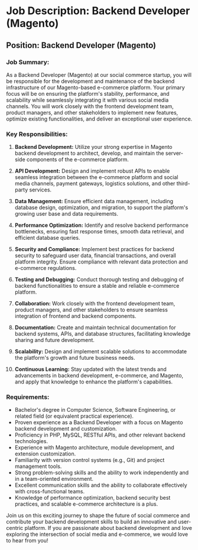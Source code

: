 # Job Description: Backend Developer (Magento)

## Position: Backend Developer (Magento)

### Job Summary:

As a Backend Developer (Magento) at our social commerce startup, you will be responsible for the development and maintenance of the backend infrastructure of our Magento-based e-commerce platform. Your primary focus will be on ensuring the platform's stability, performance, and scalability while seamlessly integrating it with various social media channels. You will work closely with the frontend development team, product managers, and other stakeholders to implement new features, optimize existing functionalities, and deliver an exceptional user experience.

### Key Responsibilities:

1. **Backend Development:** Utilize your strong expertise in Magento backend development to architect, develop, and maintain the server-side components of the e-commerce platform.

2. **API Development:** Design and implement robust APIs to enable seamless integration between the e-commerce platform and social media channels, payment gateways, logistics solutions, and other third-party services.

3. **Data Management:** Ensure efficient data management, including database design, optimization, and migration, to support the platform's growing user base and data requirements.

4. **Performance Optimization:** Identify and resolve backend performance bottlenecks, ensuring fast response times, smooth data retrieval, and efficient database queries.

5. **Security and Compliance:** Implement best practices for backend security to safeguard user data, financial transactions, and overall platform integrity. Ensure compliance with relevant data protection and e-commerce regulations.

6. **Testing and Debugging:** Conduct thorough testing and debugging of backend functionalities to ensure a stable and reliable e-commerce platform.

7. **Collaboration:** Work closely with the frontend development team, product managers, and other stakeholders to ensure seamless integration of frontend and backend components.

8. **Documentation:** Create and maintain technical documentation for backend systems, APIs, and database structures, facilitating knowledge sharing and future development.

9. **Scalability:** Design and implement scalable solutions to accommodate the platform's growth and future business needs.

10. **Continuous Learning:** Stay updated with the latest trends and advancements in backend development, e-commerce, and Magento, and apply that knowledge to enhance the platform's capabilities.

### Requirements:

- Bachelor's degree in Computer Science, Software Engineering, or related field (or equivalent practical experience).
- Proven experience as a Backend Developer with a focus on Magento backend development and customization.
- Proficiency in PHP, MySQL, RESTful APIs, and other relevant backend technologies.
- Experience with Magento architecture, module development, and extension customization.
- Familiarity with version control systems (e.g., Git) and project management tools.
- Strong problem-solving skills and the ability to work independently and in a team-oriented environment.
- Excellent communication skills and the ability to collaborate effectively with cross-functional teams.
- Knowledge of performance optimization, backend security best practices, and scalable e-commerce architecture is a plus.

Join us on this exciting journey to shape the future of social commerce and contribute your backend development skills to build an innovative and user-centric platform. If you are passionate about backend development and love exploring the intersection of social media and e-commerce, we would love to hear from you!
